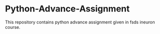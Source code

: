 # Python-Advance-Assignment
This repository contains python advance assignment given in fsds ineuron course.
